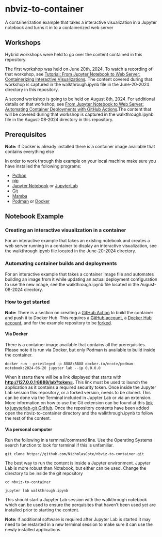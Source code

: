 # nbviz-to-container
A containerization example that takes a interactive visualization in a Jupyter notebook and turns it in to a containerized web server

## Workshops
Hybrid workshops were held to go over the content contained in this repository. 

The first workshop was held on June 20th, 2024. To watch a recording of that workshop, see [Tutorial: From Jupyter Notebook to Web Server: Containerizing Interactive Visualizations](https://youtu.be/Bhj2KdZcK70). The content covered during that workshop is captured in the walkthrough.ipynb file in the June-20-2024 directory in this repository. 

A second workshop is going to be held on August 8th, 2024. For additional details on that workshop, see [From Jupyter Notebook to Web Server: Automating Container Deployments with GitHub Actions](https://www.cisl.ucar.edu/events/jupyter-notebook-web-server-automating-container-deployments-github-actions).The content that will be covered during that workshop is captured in the walkthrough.ipynb file in the August-08-2024 directory in this repository. 

## Prerequisites
**Note:** If Docker is already installed there is a container image available that contains everything else

In order to work through this example on your local machine make sure you have installed the following programs:

* [Python](https://wiki.python.org/moin/BeginnersGuide/Download)
* [pip](https://pip.pypa.io/en/stable/installation/)
* [Jupyter Notebook](https://docs.jupyter.org/en/latest/install/notebook-classic.html) or [JupyterLab](https://jupyterlab.readthedocs.io/en/stable/getting_started/installation.html)
* [Git](https://git-scm.com/book/en/v2/Getting-Started-Installing-Git)
* [Mamba](https://github.com/conda-forge/miniforge#install)
* [Podman](https://podman.io/docs/installation) or [Docker](https://docs.docker.com/engine/install/)

## Notebook Example
### Creating an interactive visualization in a container
For an interactive example that takes an existing notebook and creates a web server running in a container to display an interactive visualization, see the walkthrough.ipynb file located in the June-20-2024 directory. 

### Automating container builds and deployments
For an interactive example that takes a container image file and automates building an image from it while updating an actual deployment configuration to use the new image, see the walkthrough.ipynb file located in the August-08-2024 directory. 

### How to get started

**Note:** There is a section on creating a [GitHub Action](https://docs.github.com/en/actions) to build the container and push it to Docker Hub. This requires a [GitHub account](https://github.com/signup?ref_cta=Sign+up&ref_loc=header+logged+out&ref_page=%2F&source=header-home), a [Docker Hub account](https://hub.docker.com/signup), and for the example repository to be [forked](https://docs.github.com/en/pull-requests/collaborating-with-pull-requests/working-with-forks/fork-a-repo). 

#### Via Docker

There is a container image available that contains all the prerequisites. Please note it is run via Docker, but only Podman is available to build inside the container. 

`docker run --privileged -p 8888:8888 docker.io/ncote/podman-notebook:2024-06-20 jupyter lab --ip 0.0.0.0`

When it starts there will be a link displayed that starts with **http://127.0.0.1:8888/lab?token=**. This link must be used to launch the application as it contains a required security token. Once inside the Jupyter Lab session this repository, or a forked version, needs to be cloned. This can be done via the Terminal included in Jupyter Lab or via an extension. More information on how to use the Git extension can be found at this [link to jupyterlab-git GitHub](https://github.com/jupyterlab/jupyterlab-git#jupyterlab-git). Once the repository contents have been added open the nbviz-to-container directory and the walkthrough.ipynb to follow the rest of the content. 

#### Via personal computer

Run the following in a terminal/command line. Use the Operating Systems search function to look for terminal if this is unfamiliar.  

`git clone https://github.com/NicholasCote/nbviz-to-container.git`

The best way to run the content is inside a Jupyter environment. Jupyter Lab is more robust than Notebook, but either can be used. Change the directory to be inside the git repository

`cd nbviz-to-container`

`jupyter lab walkthrough.ipynb`

This should start a Jupyter Lab session with the walkthrough notebook which can be used to ensure the perquisites that haven't been used yet are installed prior to starting the content. 

**Note:** If additional software is required after Jupyter Lab is started it may need to be restarted in a new terminal session to make sure it can use the newly installed applications. 